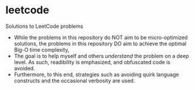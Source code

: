 # leetcode
Solutions to LeetCode problems

* While the problems in this repository do NOT aim to be micro-optimized solutions, the problems in this repository DO aim to achieve the optimal Big-O time complexity,
* The goal is to help myself and others *understand* the problem on a deep level. As such, readibility is emphasized, and obfuscated code is avoided.
* Furthermore, to this end, strategies such as avoiding quirk language constructs and the occasional verbosity are used.
